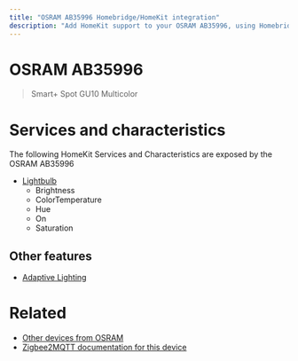```yaml
---
title: "OSRAM AB35996 Homebridge/HomeKit integration"
description: "Add HomeKit support to your OSRAM AB35996, using Homebridge, Zigbee2MQTT and homebridge-z2m."
---
```

<!---
This file has been GENERATED using src/docgen/docgen.ts
DO NOT EDIT THIS FILE MANUALLY!
-->
# OSRAM AB35996
> Smart+ Spot GU10 Multicolor


# Services and characteristics
The following HomeKit Services and Characteristics are exposed by
the OSRAM AB35996

* [Lightbulb](../../light.md)
  * Brightness
  * ColorTemperature
  * Hue
  * On
  * Saturation


## Other features
* [Adaptive Lighting](../../light.md)


# Related
* [Other devices from OSRAM](../index.md#osram)
* [Zigbee2MQTT documentation for this device](https://www.zigbee2mqtt.io/devices/AB35996.html)